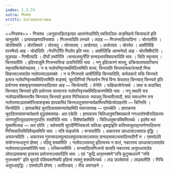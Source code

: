 ```yaml
---
index: 1.3.74
sutra: णिचश्च
vritti: balamanorama
---
```


<<णिचश्च>> - णिचश्च ।अनुदात्तङितः॑इत्यत आत्मनेपदमिति,स्वरितञितः कत्र्रभिप्राये क्रियाफले॑ इति चानुवर्तते । प्रत्ययग्रहणपरिभाषया । णिजन्तादिति लभ्यते । तदाह —  णिजन्तादित्यादिना । चोरयतीति । चोरयिष्यति । चोरयिष्यते । चोरयतु । चोरयताम् । अचोरयत् । अचोरयत । चोरयेत । आशीर्लिहि परस्मैपदे आह - चोर्यादिति ।णेरनिटी॑ति णिलोप इति भावः । आशीर्लिङि आत्मनेपदे आह - चोरयिषीष्टेति । लुङ्याह - णिश्रीत्यादि । दीर्घो लघोरिति ।सन्वल्लघुनी॑ति सन्वद्भावविषयत्वादिति भावः । चिति स्मृत्याम् । चिन्तयतीति । इदित्त्वान्नुमि णिजन्तात्तिङ उत्पत्तिरिति भावः । ननु इदित्करणं मास्तु, प्रक्रियालाघवात्चिन्त स्मृत्या॑मित्येवोच्यताम् । न च नलोपनिवृत्त्यर्थमिदित्त्वमिति वाच्यं, चिन्तयति चिन्तयांचकारेत्यादौ णिचः क्ङित्त्वाऽभावादेव नलोपस्याऽप्रसक्तेः । न च णिजभावे आशीर्लिङि चिन्त्यादिति, कर्मलकारे यकि चिन्त्यते इत्यत्र नलोपनिवृत्त्यर्थमिदित्त्वमिति शङ्क्यं, चुरादिणिचो नित्यत्वेन णिचं विना केवलात् चिन्त्यात् चिन्त्यते इति प्रयोगस्य शशशृङ्गायमाणत्वादित्यत आह —  चिन्तेत्यादि । तेनेति । पाक्षिकत्वेनेत्यर्थः । तथा च कदाचित् चिन्त्यात् चिन्त्यते इति प्रयोगस्य सत्त्वात्तत्र नलोपनिवृत्त्यर्थमिदित्करणमिति भावः । ननु तथापि यत्र नलोपप्रसक्तिस्तत्रैव चिन्त्यात् चिन्त्यते इत्यत्र णिज्विकल्पः स्यान्नतु चिन्ततीत्यादौ, शपा व्यवधानेन तत्र नलोपस्याऽप्रसक्तेरित्याशङ्क्य ज्ञापकमिदं चिन्तधातुसामान्यापेक्षमित्यभिप्रेत्योदाहरति —  चिन्तिति । चिन्तेदिति । ज्ञापकमिदं चुरादित्वसामान्यापेक्षमिति मतान्तरमाह — एतच्चेति । ज्ञापकस्य चुरादित्वसामान्यापेक्षत्वे वृद्धसंमतमाह- अत एकेति । ज्ञापकस्य चितिधातुमात्रिषयकत्वे गणधातोश्चौरादिकस्य जगणतुरित्युदाहरमानुपपत्तिः स्पष्टैवेति भावः । विशेषापेक्षमिति । चितिधातुमात्रविषमित्यर्थः । इदमेव मतं युक्तमित्याह —  अत एवेति । सर्वस्यापि चुरादैर्णिज्विकल्पे सतिआ धृषाद्वा॑इति कतिपयचुराद्यन्तर्गणपठितानां णिज्विकल्पिविदिवैयथ्र्यमिति भावः । यत्रि सङ्कोचे । यन्त्रयतीति । अकारस्य उपधात्वाऽभावान्न वृद्धिः । अययन्त्रदिति । अकारस्य गुरुत्वादलघुत्वाल्लघुपरकत्वाऽभावात् सन्वद्भावाऽभावादित्त्वदीर्गौ न । एवमग्रेऽपि संयोगान्तधातूनां ज्ञेयम् । पठितुं शक्यमिति । नलोपाऽभावस्तु इदित्त्वस्य न फलं, नकारस्य उपधात्वाऽभावादेव नलोपस्याऽप्रसक्तेरिति भावः । तच्चिन्त्यमिति । यन्त्र्यादित्यणिजन्ते सत्यपि नकारस्य अनुपधात्वादेव लोपाऽप्रसक्त्या इत्त्वस्य प्रयोजनाऽभावादिति भावः । एवं "कुद्रि अनृतभाषणे"तत्रि कुटुम्बधारणे॑ "मत्रि गुप्तभाषणे" इति चुरादौ पठिष्यमाणेष्वपि इदित्त्वं त्यक्तुं शक्यमित्यर्थः । लड उपसेवायां । लाडयतीति । णिचि अतुपधावृद्धिः । एवमग्रेऽपि ज्ञेयम् । अलीलडत् । पीड अवगाहने ।